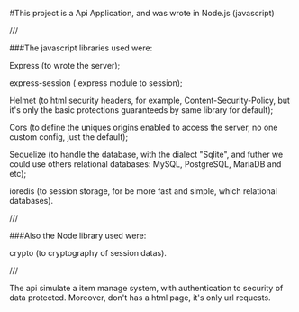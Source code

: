 
#This project is a Api Application, and was wrote in Node.js (javascript)

///

###The javascript libraries used were:


Express (to wrote the server);

express-session ( express module to session);

Helmet (to html security headers, for example, Content-Security-Policy, but it's only the basic protections guaranteeds by same library for default);

Cors (to define the uniques origins enabled to access the server, no one custom config, just the default);

Sequelize (to handle the database, with the dialect "Sqlite", and futher we could use others relational databases: MySQL, PostgreSQL, MariaDB and etc);

ioredis (to session storage, for be more fast and simple, which relational databases).

///

###Also the Node library used were:

crypto (to cryptography of session datas).

///

The api simulate a item manage system, with authentication to security of data protected. Moreover, don't has a html page, it's only url requests.
